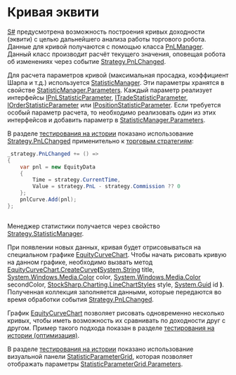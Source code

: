 # Кривая эквити

[S\#](../../api.md) предусмотрена возможность построения кривых доходности (эквити) с целью дальнейшего анализа работы торгового робота. Данные для кривой получаются с помощью класса [PnLManager](xref:StockSharp.Algo.PnL.PnLManager). Данный класс производит расчёт текущего значения, оповещая робота об изменениях через событие [Strategy.PnLChanged](xref:StockSharp.Algo.Strategies.Strategy.PnLChanged). 

Для расчета параметров кривой (максимальная просадка, коэффициент Шарпа и т.д.) используется [StatisticManager](xref:StockSharp.Algo.Statistics.StatisticManager). Эти параметры хранятся в свойстве [StatisticManager.Parameters](xref:StockSharp.Algo.Statistics.StatisticManager.Parameters). Каждый параметр реализует интерфейсы [IPnLStatisticParameter](xref:StockSharp.Algo.Statistics.IPnLStatisticParameter), [ITradeStatisticParameter](xref:StockSharp.Algo.Statistics.ITradeStatisticParameter), [IOrderStatisticParameter](xref:StockSharp.Algo.Statistics.IOrderStatisticParameter) или [IPositionStatisticParameter](xref:StockSharp.Algo.Statistics.IPositionStatisticParameter). Если требуется особый параметр расчета, то необходимо реализовать один из этих интерфейсов и добавить параметр в [StatisticManager.Parameters](xref:StockSharp.Algo.Statistics.StatisticManager.Parameters). 

В разделе [тестирования на истории](../testing/historical_data.md) показано использование [Strategy.PnLChanged](xref:StockSharp.Algo.Strategies.Strategy.PnLChanged) применительно к [торговым стратегиям](../strategies.md): 

```cs
_strategy.PnLChanged += () =>
{
	var pnl = new EquityData
	{
		Time = strategy.CurrentTime,
		Value = strategy.PnL - strategy.Commission ?? 0
	};
	pnlCurve.Add(pnl);
};      
      
```

Менеджер статистики получается через свойство [Strategy.StatisticManager](xref:StockSharp.Algo.Strategies.Strategy.StatisticManager). 

При появлении новых данных, кривая будет отрисовываться на специальном графике [EquityCurveChart](xref:StockSharp.Xaml.Charting.EquityCurveChart). Чтобы начать рисовать кривую на данном графике, необходимо вызвать метод [EquityCurveChart.CreateCurve](xref:StockSharp.Xaml.Charting.EquityCurveChart.CreateCurve(System.String,System.Windows.Media.Color,System.Windows.Media.Color,StockSharp.Charting.LineChartStyles,System.Guid))**(**[System.String](xref:System.String) title, [System.Windows.Media.Color](xref:System.Windows.Media.Color) color, [System.Windows.Media.Color](xref:System.Windows.Media.Color) secondColor, [StockSharp.Charting.LineChartStyles](xref:StockSharp.Charting.LineChartStyles) style, [System.Guid](xref:System.Guid) id **)**. Полученная коллекция заполняется данными, которые передаются во время обработки события [Strategy.PnLChanged](xref:StockSharp.Algo.Strategies.Strategy.PnLChanged). 

График [EquityCurveChart](xref:StockSharp.Xaml.Charting.EquityCurveChart) позволяет рисовать одновременно несколько кривых, чтобы иметь возможность их сравнивать по доходности друг с другом. Пример такого подхода показан в разделе [тестирования на истории (оптимизация)](../testing/optimization.md). 

В разделе [тестирования на истории](../testing/historical_data.md) показано использование визуальной панели [StatisticParameterGrid](xref:StockSharp.Xaml.StatisticParameterGrid), которая позволяет отображать параметры [StatisticParameterGrid.Parameters](xref:StockSharp.Xaml.StatisticParameterGrid.Parameters). 
